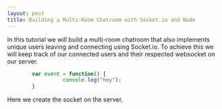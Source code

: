 ```yaml
---
layout: post
title: Building a Multi-Room Chatroom with Socket.io and Node
---
```


In this tutorial we will build a multi-room chatroom that also implements unique users leaving and connecting using Socket.io. To achieve this we will keep track of our connected users and their respected websocket on our server.
          
```javascript
        var event = function() {
                  console.log("hey");
        }
```

Here we create the socket on the server.
